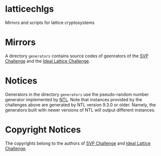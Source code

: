 # latticechlgs
Mirrors and scripts for lattice cryptosystems

# Mirrors
A directory `generators` contains source codes of geenrators of the [SVP Challenge](https://www.latticechallenge.org/svp-challenge/) and the [Ideal Lattice Challenge](https://www.latticechallenge.org/ideallattice-challenge/).

# Notices

Generators in the directory `generators` use the pseudo-random number generator implemented by [NTL](http://www.shoup.net/ntl/).
Note that instances provided by the challenges above are generated by NTL version 9.3.0 or older.
Namely, the generators built with newer versions of NTL will output different instances.

# Copyright Notices

The copyrights belong to the authors of [SVP Challenge](https://www.latticechallenge.org/svp-challenge/) and [Ideal Lattice Challenge](https://www.latticechallenge.org/ideallattice-challenge/).
